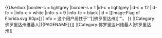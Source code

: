 {{Userbox
  |border-c = lightgrey
  |border-s = 1
  |id-c     = lightgrey
  |id-s     = 12
  |id-fc    = 
  |info-c   = white
  |info-s   = 9
  |info-fc  = black
  |id       = [[Image:Flag of Florida.svg|60px]]
  |info     = 这个用户居住于'''[[佛罗里达州]]'''。
}}<includeonly>
[[Category:佛罗里达州维基人|{{PAGENAME}}]]
</includeonly><noinclude>
[[Category:佛罗里达州维基人|佛罗里达州]]
</noinclude>
